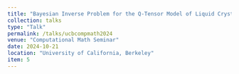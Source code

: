 ```yaml
---
title: "Bayesian Inverse Problem for the Q-Tensor Model of Liquid Crystals"
collection: talks
type: "Talk"
permalink: /talks/ucbcompmath2024
venue: "Computational Math Seminar"
date: 2024-10-21
location: "University of California, Berkeley"
item: 5
---
```

